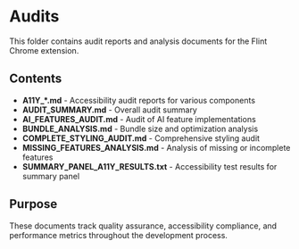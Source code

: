# Audits

This folder contains audit reports and analysis documents for the Flint Chrome extension.

## Contents

- **A11Y_*.md** - Accessibility audit reports for various components
- **AUDIT_SUMMARY.md** - Overall audit summary
- **AI_FEATURES_AUDIT.md** - Audit of AI feature implementations
- **BUNDLE_ANALYSIS.md** - Bundle size and optimization analysis
- **COMPLETE_STYLING_AUDIT.md** - Comprehensive styling audit
- **MISSING_FEATURES_ANALYSIS.md** - Analysis of missing or incomplete features
- **SUMMARY_PANEL_A11Y_RESULTS.txt** - Accessibility test results for summary panel

## Purpose

These documents track quality assurance, accessibility compliance, and performance metrics throughout the development process.

